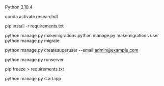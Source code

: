 Python 3.10.4

conda activate researchdt

pip install -r requirements.txt

python manage.py makemigrations
python manage.py makemigrations user
python manage.py migrate

python manage.py createsuperuser --email admin@example.com

python manage.py runserver

pip freeze > requirements.txt

python manage.py startapp 
